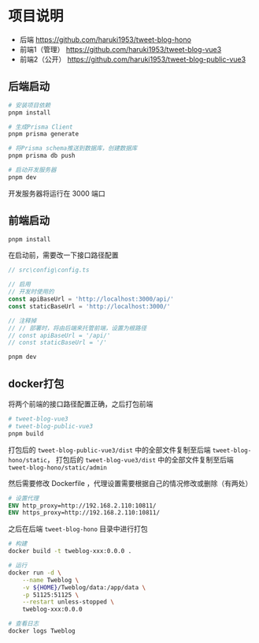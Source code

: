 # 项目说明

- 后端 https://github.com/haruki1953/tweet-blog-hono
- 前端1（管理） https://github.com/haruki1953/tweet-blog-vue3
- 前端2（公开） https://github.com/haruki1953/tweet-blog-public-vue3


## 后端启动
```sh
# 安装项目依赖
pnpm install

# 生成Prisma Client
pnpm prisma generate

# 将Prisma schema推送到数据库，创建数据库
pnpm prisma db push

# 启动开发服务器
pnpm dev
```

开发服务器将运行在 3000 端口

## 前端启动
```sh
pnpm install
```

在启动前，需要改一下接口路径配置
```ts
// src\config\config.ts

// 启用
// 开发时使用的
const apiBaseUrl = 'http://localhost:3000/api/'
const staticBaseUrl = 'http://localhost:3000/'

// 注释掉
// // 部署时，将由后端来托管前端，设置为根路径
// const apiBaseUrl = '/api/'
// const staticBaseUrl = '/'
```

```sh
pnpm dev
```

## docker打包
将两个前端的接口路径配置正确，之后打包前端
```sh
# tweet-blog-vue3
# tweet-blog-public-vue3
pnpm build
```

打包后的 `tweet-blog-public-vue3/dist` 中的全部文件复制至后端 `tweet-blog-hono/static`，
打包后的 `tweet-blog-vue3/dist` 中的全部文件复制至后端 `tweet-blog-hono/static/admin`

然后需要修改 Dockerfile ，代理设置需要根据自己的情况修改或删除（有两处）
```Dockerfile
# 设置代理
ENV http_proxy=http://192.168.2.110:10811/
ENV https_proxy=http://192.168.2.110:10811/
```

之后在后端 `tweet-blog-hono` 目录中进行打包
```sh
# 构建
docker build -t tweblog-xxx:0.0.0 .

# 运行
docker run -d \
	--name Tweblog \
	-v ${HOME}/Tweblog/data:/app/data \
	-p 51125:51125 \
	--restart unless-stopped \
	tweblog-xxx:0.0.0

# 查看日志
docker logs Tweblog
```
